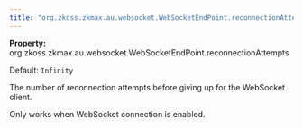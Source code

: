 ```yaml
---
title: "org.zkoss.zkmax.au.websocket.WebSocketEndPoint.reconnectionAttempts"
---
```


**Property:**
org.zkoss.zkmax.au.websocket.WebSocketEndPoint.reconnectionAttempts

Default:  `Infinity`

The number of reconnection attempts before giving up for the WebSocket
client.

Only works when WebSocket connection is enabled.
